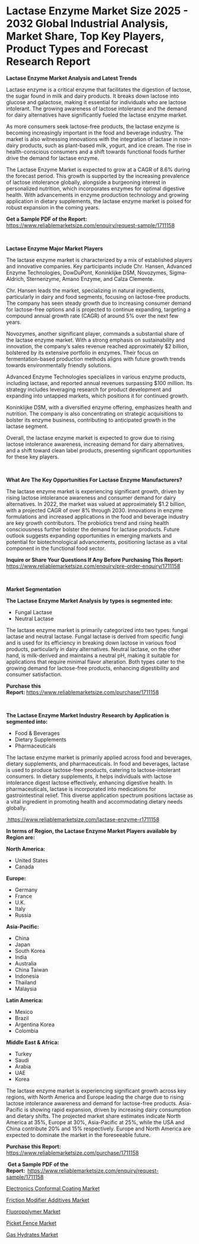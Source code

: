 <p><h1>Lactase Enzyme Market Size 2025 - 2032 Global Industrial Analysis, Market Share, Top Key Players, Product Types and Forecast Research Report</h1></p><p><strong>Lactase Enzyme Market Analysis and Latest Trends</strong></p>
<p><p>Lactase enzyme is a critical enzyme that facilitates the digestion of lactose, the sugar found in milk and dairy products. It breaks down lactose into glucose and galactose, making it essential for individuals who are lactose intolerant. The growing awareness of lactose intolerance and the demand for dairy alternatives have significantly fueled the lactase enzyme market.</p><p>As more consumers seek lactose-free products, the lactase enzyme is becoming increasingly important in the food and beverage industry. The market is also witnessing innovations with the integration of lactase in non-dairy products, such as plant-based milk, yogurt, and ice cream. The rise in health-conscious consumers and a shift towards functional foods further drive the demand for lactase enzyme.</p><p>The Lactase Enzyme Market is expected to grow at a CAGR of 8.6% during the forecast period. This growth is supported by the increasing prevalence of lactose intolerance globally, alongside a burgeoning interest in personalized nutrition, which incorporates enzymes for optimal digestive health. With advancements in enzyme production technology and growing application in dietary supplements, the lactase enzyme market is poised for robust expansion in the coming years.</p></p>
<p><strong>Get a Sample PDF of the Report:&nbsp;</strong> <a href="https://www.reliablemarketsize.com/enquiry/request-sample/1711158?utm_campaign=1832&utm_medium=2&utm_source=Github&utm_content=ia&utm_term=01042025&utm_id=lactase-enzyme">https://www.reliablemarketsize.com/enquiry/request-sample/1711158</a></p>
<p>&nbsp;</p>
<p><strong>Lactase Enzyme Major Market Players</strong></p>
<p><p>The lactase enzyme market is characterized by a mix of established players and innovative companies. Key participants include Chr. Hansen, Advanced Enzyme Technologies, DowDuPont, Koninklijke DSM, Novozymes, Sigma-Aldrich, Sternenzyme, Amano Enzyme, and Calza Clemente. </p><p>Chr. Hansen leads the market, specializing in natural ingredients, particularly in dairy and food segments, focusing on lactose-free products. The company has seen steady growth due to increasing consumer demand for lactose-free options and is projected to continue expanding, targeting a compound annual growth rate (CAGR) of around 5% over the next few years.</p><p>Novozymes, another significant player, commands a substantial share of the lactase enzyme market. With a strong emphasis on sustainability and innovation, the company’s sales revenue reached approximately $2 billion, bolstered by its extensive portfolio in enzymes. Their focus on fermentation-based production methods aligns with future growth trends towards environmentally friendly solutions.</p><p>Advanced Enzyme Technologies specializes in various enzyme products, including lactase, and reported annual revenues surpassing $100 million. Its strategy includes leveraging research for product development and expanding into untapped markets, which positions it for continued growth.</p><p>Koninklijke DSM, with a diversified enzyme offering, emphasizes health and nutrition. The company is also concentrating on strategic acquisitions to bolster its enzyme business, contributing to anticipated growth in the lactase segment. </p><p>Overall, the lactase enzyme market is expected to grow due to rising lactose intolerance awareness, increasing demand for dairy alternatives, and a shift toward clean label products, presenting significant opportunities for these key players.</p></p>
<p>&nbsp;</p>
<p><strong>What Are The Key Opportunities For Lactase Enzyme Manufacturers?</strong></p>
<p><p>The lactase enzyme market is experiencing significant growth, driven by rising lactose intolerance awareness and consumer demand for dairy alternatives. In 2022, the market was valued at approximately $1.2 billion, with a projected CAGR of over 8% through 2030. Innovations in enzyme formulations and increased applications in the food and beverage industry are key growth contributors. The probiotics trend and rising health consciousness further bolster the demand for lactase products. Future outlook suggests expanding opportunities in emerging markets and potential for biotechnological advancements, positioning lactase as a vital component in the functional food sector.</p></p>
<p><strong>Inquire or Share Your Questions If Any Before Purchasing This Report:</strong> <a href="https://www.reliablemarketsize.com/enquiry/pre-order-enquiry/1711158?utm_campaign=1832&utm_medium=2&utm_source=Github&utm_content=ia&utm_term=01042025&utm_id=lactase-enzyme">https://www.reliablemarketsize.com/enquiry/pre-order-enquiry/1711158</a></p>
<p>&nbsp;</p>
<p><strong>Market Segmentation</strong></p>
<p><strong>The Lactase Enzyme Market Analysis by types is segmented into:</strong></p>
<p><ul><li>Fungal Lactase</li><li>Neutral Lactase</li></ul></p>
<p><p>The lactase enzyme market is primarily categorized into two types: fungal lactase and neutral lactase. Fungal lactase is derived from specific fungi and is used for its efficiency in breaking down lactose in various food products, particularly in dairy alternatives. Neutral lactase, on the other hand, is milk-derived and maintains a neutral pH, making it suitable for applications that require minimal flavor alteration. Both types cater to the growing demand for lactose-free products, enhancing digestibility and consumer satisfaction.</p></p>
<p><strong>Purchase this Report:&nbsp;</strong><a href="https://www.reliablemarketsize.com/purchase/1711158?utm_campaign=1832&utm_medium=2&utm_source=Github&utm_content=ia&utm_term=01042025&utm_id=lactase-enzyme">https://www.reliablemarketsize.com/purchase/1711158</a></p>
<p>&nbsp;</p>
<p><strong>The Lactase Enzyme Market Industry Research by Application is segmented into:</strong></p>
<p><ul><li>Food & Beverages</li><li>Dietary Supplements</li><li>Pharmaceuticals</li></ul></p>
<p><p>The lactase enzyme market is primarily applied across food and beverages, dietary supplements, and pharmaceuticals. In food and beverages, lactase is used to produce lactose-free products, catering to lactose-intolerant consumers. In dietary supplements, it helps individuals with lactose intolerance digest lactose effectively, enhancing digestive health. In pharmaceuticals, lactase is incorporated into medications for gastrointestinal relief. This diverse application spectrum positions lactase as a vital ingredient in promoting health and accommodating dietary needs globally.</p></p>
<p><a href="https://www.reliablemarketsize.com/lactase-enzyme-r1711158?utm_campaign=1832&utm_medium=2&utm_source=Github&utm_content=ia&utm_term=01042025&utm_id=lactase-enzyme">&nbsp;https://www.reliablemarketsize.com/lactase-enzyme-r1711158</a></p>
<p><strong>In terms of Region, the Lactase Enzyme Market Players available by Region are:</strong></p>
<p>
    <p> <strong> North America: </strong>
        <ul>
            <li>United States</li>
            <li>Canada</li>
        </ul>
        </p> 
    <p> <strong> Europe: </strong>
        <ul>
            <li>Germany</li>
            <li>France</li>
            <li>U.K.</li>
            <li>Italy</li>
            <li>Russia</li>
        </ul>
        </p> 
    <p> <strong> Asia-Pacific: </strong>
        <ul>
            <li>China</li>
            <li>Japan</li>
            <li>South Korea</li>
            <li>India</li>
            <li>Australia</li>
            <li>China Taiwan</li>
            <li>Indonesia</li>
            <li>Thailand</li>
            <li>Malaysia</li>
        </ul>
        </p> 
    <p> <strong> Latin America: </strong>
        <ul>
            <li>Mexico</li>
            <li>Brazil</li>
            <li>Argentina Korea</li>
            <li>Colombia</li>
        </ul>
        </p> 
    <p> <strong> Middle East & Africa: </strong>
        <ul>
            <li>Turkey</li>
            <li>Saudi</li>
            <li>Arabia</li>
            <li>UAE</li>
            <li>Korea</li>
        </ul>
    </p>
    </p>
<p><p>The lactase enzyme market is experiencing significant growth across key regions, with North America and Europe leading the charge due to rising lactose intolerance awareness and demand for lactose-free products. Asia-Pacific is showing rapid expansion, driven by increasing dairy consumption and dietary shifts. The projected market share estimates indicate North America at 35%, Europe at 30%, Asia-Pacific at 25%, while the USA and China contribute 20% and 15% respectively. Europe and North America are expected to dominate the market in the foreseeable future.</p></p>
<p><strong>Purchase this Report: </strong><a href="https://www.reliablemarketsize.com/purchase/1711158?utm_campaign=1832&utm_medium=2&utm_source=Github&utm_content=ia&utm_term=01042025&utm_id=lactase-enzyme">https://www.reliablemarketsize.com/purchase/1711158</a></p>
<p>&nbsp;<strong>Get a Sample PDF of the Report:&nbsp;&nbsp;</strong><a href="https://www.reliablemarketsize.com/enquiry/request-sample/1711158?utm_campaign=1832&utm_medium=2&utm_source=Github&utm_content=ia&utm_term=01042025&utm_id=lactase-enzyme">https://www.reliablemarketsize.com/enquiry/request-sample/1711158</a></p>
<p><strong></strong></p>
<p><p><a href="https://github.com/asoauoldag3n/Market-Research-Report-List-1/blob/main/electronics-conformal-coating-market.md?utm_campaign=1832&utm_medium=2&utm_source=Github&utm_content=ia&utm_term=01042025&utm_id=lactase-enzyme">Electronics Conformal Coating Market</a></p><p><a href="https://github.com/careymartta6/Market-Research-Report-List-1/blob/main/friction-modifier-additives-market.md?utm_campaign=1832&utm_medium=2&utm_source=Github&utm_content=ia&utm_term=01042025&utm_id=lactase-enzyme">Friction Modifier Additives Market</a></p><p><a href="https://github.com/casalalimo40/Market-Research-Report-List-1/blob/main/fluoropolymer-market.md?utm_campaign=1832&utm_medium=2&utm_source=Github&utm_content=ia&utm_term=01042025&utm_id=lactase-enzyme">Fluoropolymer Market</a></p><p><a href="https://github.com/phillpfantis/Market-Research-Report-List-1/blob/main/picket-fence-market.md?utm_campaign=1832&utm_medium=2&utm_source=Github&utm_content=ia&utm_term=01042025&utm_id=lactase-enzyme">Picket Fence Market</a></p><p><a href="https://github.com/baraohinze3x/Market-Research-Report-List-1/blob/main/gas-hydrates-market.md?utm_campaign=1832&utm_medium=2&utm_source=Github&utm_content=ia&utm_term=01042025&utm_id=lactase-enzyme">Gas Hydrates Market</a></p></p>